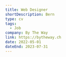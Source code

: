 ```yaml
---
title: Web Designer
shortDescription: Bern
type: cv
tags:
  - Job
company: By The Way
link: https://bytheway.ch
date: 2022-05-01
dateEnd: 2023-07-31
---
```


